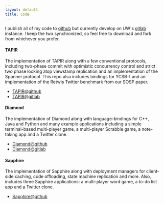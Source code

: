 ```yaml
---
layout: default
title: Code
---
```


I publish all of my code to [github](https://github.com/iyzhang) but
currently develop on UW's
[gitlab](https://gitlab.cs.washington.edu/u/iyzhang) instance. I keep
the two synchronized, so feel free to download and fork from whichever
you prefer.

#### TAPIR
The implementation of TAPIR along with a few conventional protocols,
including two-phase commit with optimistic concurrency control and
strict two phase locking atop viewstamp replication and an
implementation of the Spanner protocol.  This repo also includes
bindings for YCSB-t and an implementation of the Retwis Twitter
benchmark from our SOSP paper.

* [TAPIR@github](https://github.com/UWSysLab/tapir)
* [TAPIR@gitlab](https://github.com/UWSysLab/tapir)

#### Diamond

The implementation of Diamond along with language-bindings for C++,
Java and Python and many example applications including a simple
terminal-based multi-player game, a multi-player Scrabble game, a
note-taking app and a Twitter clone.

* [Diamond@github](https://github.com/UWSysLab/diamond)
* [Diamond@gitlab](https://gitlab.cs.washington.edu/syslab/diamond-src)

#### Sapphire

The implementation of Sapphire along with deployment managers for
client-side caching, code offloading, state machine replication and
more. Also, includes three Sapphire applications: a multi-player word
game, a to-do list app and a Twitter clone.

* [Sapphire@github](https://github.com/UWSysLab/Sapphire)
